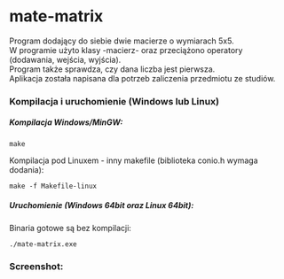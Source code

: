 # mate-matrix

Program dodający do siebie dwie macierze o wymiarach 5x5.  
W programie użyto klasy -macierz- oraz przeciążono operatory (dodawania, wejścia, wyjścia).  
Program także sprawdza, czy dana liczba jest pierwsza.  
Aplikacja została napisana dla potrzeb zaliczenia przedmiotu ze studiów.  

### Kompilacja i uruchomienie (Windows lub Linux)
	
##### Kompilacja Windows/MinGW:

	make
	
Kompilacja pod Linuxem - inny makefile (biblioteka conio.h wymaga dodania):

	make -f Makefile-linux
	
##### Uruchomienie (Windows 64bit oraz Linux 64bit):	

Binaria gotowe są bez kompilacji:

	./mate-matrix.exe
	
### Screenshot: